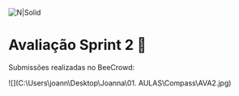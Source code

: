 ![N|Solid](https://apn-portal--c.na211.content.force.com/servlet/servlet.ImageServer?id=0158a000005eHP3AAM&oid=00DE0000000c48tMAA)



# Avaliação Sprint 2   📝



Submissões realizadas no BeeCrowd:



![](C:\Users\joann\Desktop\Joanna\01. AULAS\Compass\AVA2.jpg)

